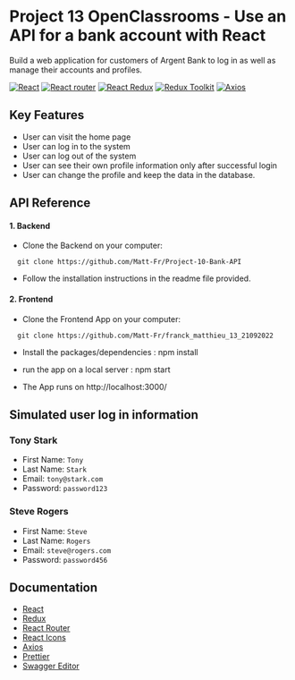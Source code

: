 # Project 13 OpenClassrooms - Use an API for a bank account with React

Build a web application for customers of Argent Bank to log in as well as manage their accounts and profiles.

[![React](https://img.shields.io/badge/React-v18.2.0-brightgreen)](https://fr.reactjs.org/)
[![React router](https://img.shields.io/badge/React%20Router-v6.4.0-orange)](https://v5.reactrouter.com/web/guides/quick-start)
[![React Redux](https://img.shields.io/badge/React%20Redux-v8.0.4-critical)](https://react-redux.js.org/)
[![Redux Toolkit](https://img.shields.io/badge/Redux%20Toolkit-v1.8.5-blueviolet)](https://redux-toolkit.js.org/)
[![Axios](https://img.shields.io/badge/Axios-v0.27.2-ff69b4)](https://axios-http.com/docs/intro)

## Key Features

- User can visit the home page
- User can log in to the system
- User can log out of the system
- User can see their own profile information only after successful login
- User can change the profile and keep the data in the database.

## API Reference

#### 1. Backend

- Clone the Backend on your computer:

```
  git clone https://github.com/Matt-Fr/Project-10-Bank-API
```

- Follow the installation instructions in the readme file provided.

#### 2. Frontend

- Clone the Frontend App on your computer:

```
  git clone https://github.com/Matt-Fr/franck_matthieu_13_21092022
```

- Install the packages/dependencies : npm install

- run the app on a local server : npm start

- The App runs on http://localhost:3000/

## Simulated user log in information

### Tony Stark

- First Name: `Tony`
- Last Name: `Stark`
- Email: `tony@stark.com`
- Password: `password123`

### Steve Rogers

- First Name: `Steve`
- Last Name: `Rogers`
- Email: `steve@rogers.com`
- Password: `password456`

## Documentation

- [React](https://fr.reactjs.org/)
- [Redux](https://redux.js.org/)
- [React Router](https://v5.reactrouter.com/web/guides/quick-start)
- [React Icons](https://react-icons.github.io/react-icons/)
- [Axios](https://axios-http.com/docs/intro)
- [Prettier](https://prettier.io/docs/en/install.html)
- [Swagger Editor](https://swagger.io/tools/swagger-editor/)
